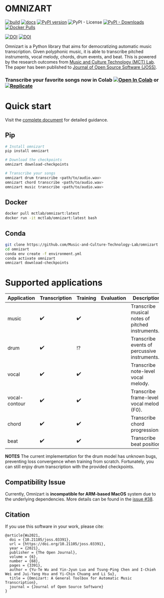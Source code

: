 # OMNIZART

[![build](https://github.com/Music-and-Culture-Technology-Lab/omnizart/workflows/general-check/badge.svg)](https://github.com/Music-and-Culture-Technology-Lab/omnizart/actions?query=workflow%3Ageneral-check)
[![docs](https://github.com/Music-and-Culture-Technology-Lab/omnizart/workflows/docs/badge.svg?branch=build_doc)](https://music-and-culture-technology-lab.github.io/omnizart-doc/)
[![PyPI version](https://badge.fury.io/py/omnizart.svg)](https://pypi.org/project/omnizart/)
![PyPI - License](https://img.shields.io/pypi/l/omnizart)
[![PyPI - Downloads](https://img.shields.io/pypi/dm/omnizart)](https://pypistats.org/packages/omnizart)
[![Docker Pulls](https://img.shields.io/docker/pulls/mctlab/omnizart)](https://hub.docker.com/r/mctlab/omnizart)

[![DOI](https://joss.theoj.org/papers/10.21105/joss.03391/status.svg)](https://doi.org/10.21105/joss.03391)
[![DOI](https://zenodo.org/badge/DOI/10.5281/zenodo.5769022.svg)](https://doi.org/10.5281/zenodo.5769022)


Omnizart is a Python library that aims for democratizing automatic music transcription.
Given polyphonic music, it is able to transcribe pitched instruments, vocal melody, chords, drum events, and beat.
This is powered by the research outcomes from [Music and Culture Technology (MCT) Lab](https://sites.google.com/view/mctl/home). The paper has been published to [Journal of Open Source Software (JOSS)](https://doi.org/10.21105/joss.03391).

### Transcribe your favorite songs now in Colab [![Open In Colab](https://colab.research.google.com/assets/colab-badge.svg)](https://bit.ly/OmnizartColab) or [![Replicate](https://replicate.com/breezewhite/omnizart/badge)](https://replicate.ai/breezewhite/omnizart)

# Quick start

Visit the [complete document](https://music-and-culture-technology-lab.github.io/omnizart-doc/) for detailed guidance.

## Pip
``` bash
# Install omnizart
pip install omnizart

# Download the checkpoints
omnizart download-checkpoints

# Transcribe your songs
omnizart drum transcribe <path/to/audio.wav>
omnizart chord transcribe <path/to/audio.wav>
omnizart music transcribe <path/to/audio.wav>
```

## Docker
``` bash
docker pull mctlab/omnizart:latest
docker run -it mctlab/omnizart:latest bash
```

## Conda
``` bash
git clone https://github.com/Music-and-Culture-Technology-Lab/omnizart
cd omnizart
conda env create -f environment.yml
conda activate omnizart
omnizart download-checkpoints
```

# Supported applications
| Application      | Transcription      | Training           | Evaluation | Description                                      |
|------------------|--------------------|--------------------|------------|--------------------------------------------------|
| music            | :heavy_check_mark: | :heavy_check_mark: |            | Transcribe musical notes of pitched instruments. |
| drum             | :heavy_check_mark: | :interrobang:      |            | Transcribe events of percussive instruments.     |
| vocal            | :heavy_check_mark: | :heavy_check_mark: |            | Transcribe note-level vocal melody.              |
| vocal-contour    | :heavy_check_mark: | :heavy_check_mark: |            | Transcribe frame-level vocal melody (F0).        |
| chord            | :heavy_check_mark: | :heavy_check_mark: |            | Transcribe chord progressions.                   |
| beat             | :heavy_check_mark: | :heavy_check_mark: |            | Transcribe beat position.                        |

**NOTES**
The current implementation for the drum model has unknown bugs, preventing loss convergence when training from scratch.
Fortunately, you can still enjoy drum transcription with the provided checkpoints.

## Compatibility Issue
Currently, Omnizart is **incompatible for ARM-based MacOS** system due to the underlying dependencies.
More details can be found in the [issue #38](https://github.com/Music-and-Culture-Technology-Lab/omnizart/issues/38).

## Citation
If you use this software in your work, please cite:

```
@article{Wu2021,
  doi = {10.21105/joss.03391},
  url = {https://doi.org/10.21105/joss.03391},
  year = {2021},
  publisher = {The Open Journal},
  volume = {6},
  number = {68},
  pages = {3391},
  author = {Yu-Te Wu and Yin-Jyun Luo and Tsung-Ping Chen and I-Chieh Wei and Jui-Yang Hsu and Yi-Chin Chuang and Li Su},
  title = {Omnizart: A General Toolbox for Automatic Music Transcription},
  journal = {Journal of Open Source Software}
}
```
